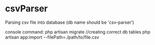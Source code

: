 # csvParser
 Parsing csv file into database (db name should be 'csv-parser')
 
 console command:
 php artisan migrate //creating correct db tables
 php artisan app:import --filePath=./path/to/file.csv
